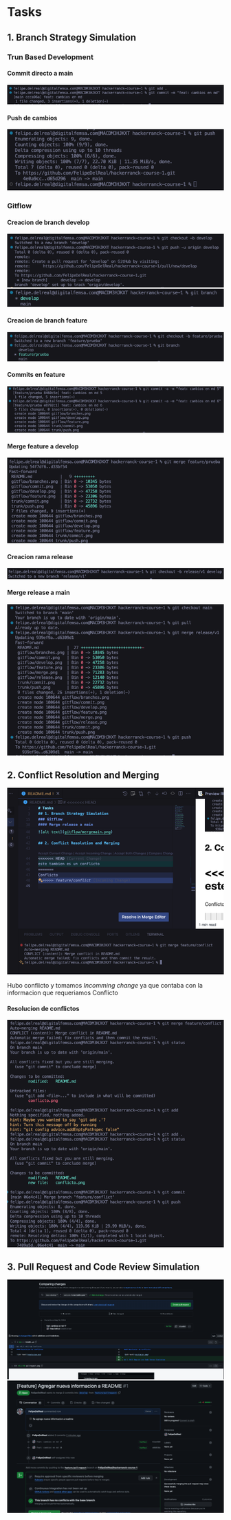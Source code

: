 # Tasks

## 1. Branch Strategy Simulation

### Trun Based Development

#### Commit directo a main

![alt text](trunk/commit.png)

#### Push de cambios

![alt text](trunk/push.png)

### Gitflow

#### Creacion de branch develop

![alt text](gitflow/develop.png)
![alt text](gitflow/branches.png)

#### Creacion de branch feature

![alt text](gitflow/feature.png)

#### Commits en feature

![alt text](gitflow/commit.png)

#### Merge feature a develop

![alt text](gitflow/merge.png)

#### Creacion rama release

![alt text](gitflow/release.png)

#### Merge release a main

![alt text](gitflow/mergemain.png)

## 2. Conflict Resolution and Merging

![alt text](conflicto.png)

Hubo conflicto y tomamos _Incomming change_ ya que contaba con la informacion que requeriamos
Conflicto

#### Resolucion de conflictos

![alt text](resolucion.png)

## 3. Pull Request and Code Review Simulation

![alt text](pullrequest.png)
![alt text](pr.png)
